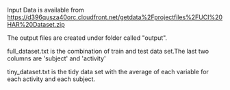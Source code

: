 Input Data is available from 
https://d396qusza40orc.cloudfront.net/getdata%2Fprojectfiles%2FUCI%20HAR%20Dataset.zip 

The output files are created under folder called "output".

full_dataset.txt is the combination of train and test data set.The last two columns are 'subject' and 'activity'

tiny_dataset.txt is the tidy data set with the average of each variable for each activity and each subject.